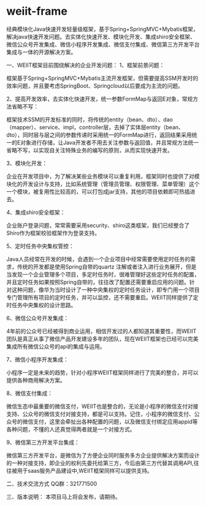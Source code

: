 # weiit-frame
经典模块化Java快速开发轻量级框架，基于Spring+SpringMVC+Mybatis框架，解决java快速开发问题。去实体化快速开发、模块化开发、集成shiro安全框架、微信公众号开发集成、微信小程序开发集成、微信支付集成、微信第三方开发平台集成与一体的开源解决方案。

一、WEIIT框架目前围绕解决的企业开发问题：
1、框架前景问题：

框架基于Spring+SpringMVC+Mybatis主流开发框架，但需要提高SSM开发时的效率问题，并且要考虑SpringBoot、Springcloud以后要成为主流的问题。

2、提高开发效率，去实体化快速开发，统一参数FormMap与返回E对象，常规方法省略不写：

框架技术SSM的开发标准的同时，将传统的entity（bean、dto）、dao（mapper）、service、impl，controller层，去掉了实体层entity（bean、dto），同时层与层之间的参数传递时采用统一的FormMap进行，返回结果采用统一的E对象进行存储，让Java开发者不用去关注参数与返回值，并且常规方法统一省略不写，以实现自关注特殊业务的编写的原则，从而实现快速开发。

3、模块化开发：

企业在开发项目中，为了解决某些业务模块可以重复利用，框架同时也提供了对模块化的开发设计与支持，比如系统管理（管理员管理、权限管理、菜单管理）这个一个模块，被复用性比较高的，可以打包成jar支持，其他的项目依赖即可热插进去。


4、集成shiro安全框架：

企业账户登录问题，常常需要采用security、shiro这类框架，我们已经整合了Shiro作为框架校验框架作为登录支持。


5、定时任务中央集权管控：

Java人员经常在开发的时候，会遇到一个企业项目中经常需要使用定时任务的需求，传统的开发都是使用Spring自带的quartz 注解或者注入进行业务展开，但是当发现一个企业管理多个项目，多定时任务时，很难管理好这些定时任务的配置，并且定时任务如果按照Spring自带的，往往改了配置还需要重启应用的问题。针对这种问题，像华为当时设计了一种中央集权的定时任务设计，即专门用一个项目专门管理所有项目的定时任务，并可以监控，还不需要重启。WEIIT同样提供了定时任务中央集权的设计思路。


6、微信公众号开发集成：

4年前的公众号已经被得到商业运用，相信开发过的人都知道其重要性，而WEIIT团队是真正从事了微信产品开发建设多年的团队，现在WEIIT框架也已经可以完美集成所有微信公众号的api的集成与运用。


7、微信小程序开发集成：

小程序一定是未来的趋势，针对小程序WEIIT框架同样进行了完美的整合，并可以提供各种商用解决方案。


8、微信支付集成：

微信生态中最重要的微信支付，WEIIT也是整合的，无论是小程序的微信支付对接支持、公众号的微信支付对接支持，都是可以支持。记住，小程序的微信支付、公众号的微信支付，这里会牵扯出各种配置的问题，以及微信支付绑定应用appid等各种问题，不懂的人还真觉得两者就是一个对接方式。


9、微信第三方开发平台集成：

   微信第三方开发平台，是微信为了方便企业同时服务多方企业提供解决方案而设计的一种对接支持，即企业的权利先委托给第三方，今后由第三方代替其调用API,往往被用于saas服务产品建设中,WEIIT框架同样可以提供支持。

二、技术交流方式
QQ群：321771500

三、版本说明：
本项目马上将会发布，请期待。

